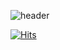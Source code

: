 ![header](https://capsule-render.vercel.app/api?type=Waving&text=Callikys&fontColor=dda0dd)

[![Hits](https://hits.seeyoufarm.com/api/count/incr/badge.svg?url=https%3A%2F%2Fgithub.com%2Fgjbae1212%2Fhit-counter&count_bg=%23D09AFF&title_bg=%23000000&icon=github.svg&icon_color=%23FFFFFF&title=VISITORS&edge_flat=false)](https://hits.seeyoufarm.com)

<!--
**callikys/callikys** is a ✨ _special_ ✨ repository because its `README.md` (this file) appears on your GitHub profile.

Here are some ideas to get you started:

- 🔭 I’m currently working on ...
- 🌱 I’m currently learning ...
- 👯 I’m looking to collaborate on ...
- 🤔 I’m looking for help with ...
- 💬 Ask me about ...
- 📫 How to reach me: ...
- 😄 Pronouns: ...
- ⚡ Fun fact: ...
-->
